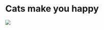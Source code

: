 # Cats make you happy
![](https://gitee.com/iGxnon/image-host/raw/master/pic-go/0c6b5b82730ae88560f5adcd641315f5.jpg)
